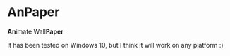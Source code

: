 # AnPaper
**An**imate Wall**Paper**

It has been tested on Windows 10, but I think it will work on any platform :)
